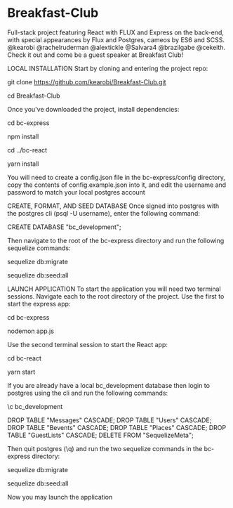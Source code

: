 # Breakfast-Club
Full-stack project featuring React with FLUX and Express on the back-end, with special appearances by Flux and Postgres, cameos by ES6 and SCSS. @kearobi @rachelruderman @alextickle @Salvara4 @brazilgabe @cekeith. Check it out and come be a guest speaker at Breakfast Club!

LOCAL INSTALLATION
Start by cloning and entering the project repo:

git clone https://github.com/kearobi/Breakfast-Club.git

cd Breakfast-Club

Once you've downloaded the project, install dependencies:

cd bc-express

npm install

cd ../bc-react

yarn install

You will need to create a config.json file in the bc-express/config directory, copy the contents of config.example.json into it,
and edit the username and password to match your local postgres account

CREATE, FORMAT, AND SEED DATABASE
Once signed into postgres with the postgres cli (psql -U username), enter the following command:

CREATE DATABASE "bc_development";

Then navigate to the root of the bc-express directory and run the following sequelize commands:

sequelize db:migrate

sequelize db:seed:all

LAUNCH APPLICATION
To start the application you will need two terminal sessions. Navigate each to the root directory of the project. Use the first to start the express app:

cd bc-express

nodemon app.js

Use the second terminal session to start the React app:

cd bc-react

yarn start

If you are already have a local bc_development database then login to postgres using the cli and run the following commands:

\c bc_development

DROP TABLE "Messages" CASCADE; DROP TABLE "Users" CASCADE; DROP TABLE "Bevents" CASCADE; DROP TABLE "Places" CASCADE; DROP TABLE "GuestLists" CASCADE; DELETE FROM "SequelizeMeta";

Then quit postgres (\q) and run the two sequelize commands in the bc-express directory:

sequelize db:migrate

sequelize db:seed:all

Now you may launch the application
